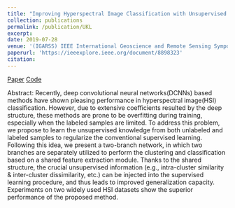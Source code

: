 ```yaml
---
title: "Improving Hyperspectral Image Classification with Unsupervised Knowledge Learning"
collection: publications
permalink: /publication/UKL
excerpt: 
date: 2019-07-28
venue: '(IGARSS) IEEE International Geoscience and Remote Sensing Symposium'
paperurl: 'https://ieeexplore.ieee.org/document/8898323'
citation: 
---
```


[Paper](https://ieeexplore.ieee.org/document/8898323)
[Code](https://github.com/zhangjinyangnwpu/UKL)

Abstract:
Recently, deep convolutional neural networks(DCNNs) based methods have shown pleasing performance in hyperspectral image(HSI) classification. However, due to extensive coefficients resulted by the deep structure, these methods are prone to be overfitting during training, especially when the labeled samples are limited. To address this problem, we propose to learn the unsupervised knowledge from both unlabeled and labeled samples to regularize the conventional supervised learning. Following this idea, we present a two-branch network, in which two branches are separately utilized to perform the clustering and classification based on a shared feature extraction module. Thanks to the shared structure, the crucial unsupervised information (e.g., intra-cluster similarity & inter-cluster dissimilarity, etc.) can be injected into the supervised learning procedure, and thus leads to improved generalization capacity. Experiments on two widely used HSI datasets show the superior performance of the proposed method.